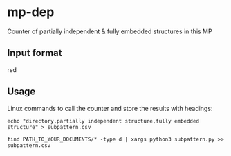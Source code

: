 # mp-dep
Counter of partially independent &amp; fully embedded structures in this MP

## Input format
rsd

## Usage
Linux commands to call the counter and store the results with headings:

`echo "directory,partially independent structure,fully embedded structure" > subpattern.csv`

`find PATH_TO_YOUR_DOCUMENTS/* -type d | xargs python3 subpattern.py >> subpattern.csv`
